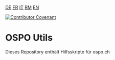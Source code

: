 [DE](./README.de.md) [FR](./README.fr.md) [IT](./README.it.md) [RM](./README.rm.md) [EN](./README.md)

[![Contributor Covenant](https://img.shields.io/badge/Contributor%20Covenant-2.1-4baaaa.svg)](.github/CODE_OF_CONDUCT.de.md)

# OSPO Utils

Dieses Repository enthält Hilfsskripte für ospo.ch
